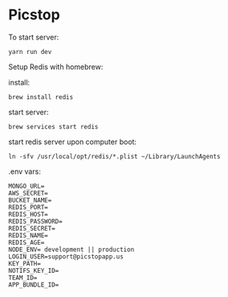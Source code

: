 # Picstop

To start server:

	yarn run dev

Setup Redis with homebrew:

install:

	brew install redis

start server:

	brew services start redis

start redis server upon computer boot:

	ln -sfv /usr/local/opt/redis/*.plist ~/Library/LaunchAgents

.env vars:

	MONGO_URL=
	AWS_SECRET=
	BUCKET_NAME=
	REDIS_PORT=
	REDIS_HOST=
	REDIS_PASSWORD=
	REDIS_SECRET=
	REDIS_NAME= 
	REDIS_AGE=
	NODE_ENV= development || production
	LOGIN_USER=support@picstopapp.us
	KEY_PATH=
	NOTIFS_KEY_ID=
	TEAM_ID=
	APP_BUNDLE_ID=

